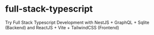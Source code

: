 # full-stack-typescript
Try Full Stack Typescript Development with NestJS + GraphQL + Sqlite (Backend) and ReactJS + Vite + TailwindCSS (Frontend)
